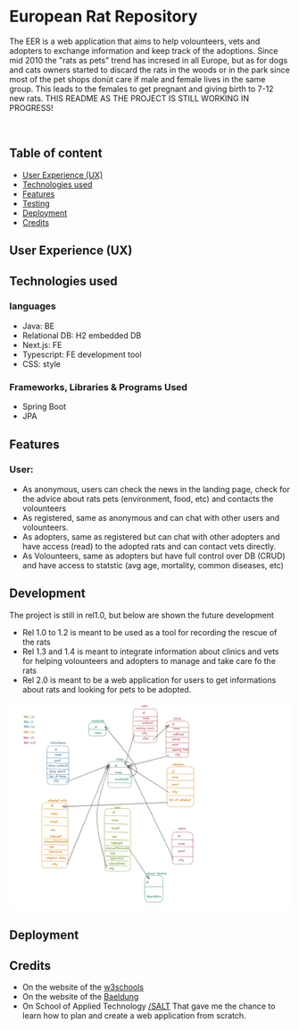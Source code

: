 # European Rat Repository

The EER is a web application that aims to help volounteers, vets and adopters to exchange information and keep track of the adoptions. 
Since mid 2010 the "rats as pets" trend has incresed in all Europe, but as for dogs and cats owners started to discard the rats in the woods or in the park since most of
the pet shops donùt care if male and female lives in the same group. This leads to the females to get pregnant and giving birth to 7-12 new rats.
THIS README AS THE PROJECT IS STILL WORKING IN PROGRESS!

<img src="">

##  Table of content
- [User Experience (UX)](#user-experience--ux-)
- [Technologies used](#technologies-used)
- [Features](#features)
- [Testing](#testing)
- [Deployment](#deployment)
- [Credits](#credits)

## User Experience (UX) 

## Technologies used 
### languages
- Java: BE
- Relational DB: H2 embedded DB
- Next.js: FE
- Typescript: FE development tool
- CSS: style
### Frameworks, Libraries & Programs Used
- Spring Boot
- JPA

## Features
### User:
- As anonymous, users can check the news in the landing page, check for the advice about rats pets (environment, food, etc) and contacts the volounteers
- As registered, same as anonymous and can chat with other users and volounteers.
- As adopters, same as registered but can chat with other adopters and have access (read) to the adopted rats and can contact vets directly.
- As Volounteers, same as adopters but have full control over DB (CRUD) and have access to statstic (avg age, mortality, common diseases, etc)

## Development
The project is still in rel1.0, but below are shown the future development
- Rel 1.0 to 1.2 is meant to be used as a tool for recording the rescue of the rats
- Rel 1.3 and 1.4 is meant to integrate information about clinics and vets for helping volounteers and adopters to manage and take care fo the rats
- Rel 2.0 is meant to be a web  application for users to get informations about rats and looking for pets to be adopted.

<img src="assets/ERD.jpg" alt="Relationships diagram" width="600px">

## Deployment 

## Credits
- On the website of the  [w3schools](https://www.w3schools.com/)
- On the website of the  [Baeldung](https://www.baeldung.com/)
- On School of Applied Technology [/SALT](https://www.salt.study/our-hubs/stockholm) That gave me the chance to learn how to plan and create a web application from scratch.
